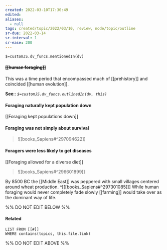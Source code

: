 ```yaml
---
created: 2022-03-10T17:30:49 
edited: 
aliases:
  - null
tags: created/topic/2022/03/10, review, node/topic/outline
sr-due: 2022-03-14
sr-interval: 1
sr-ease: 200
---
```

`$=customJS.dv_funcs.mentionedIn(dv)`

#### <s class="topic-title">[[human foraging]]</s>

This was a time period that encompassed much of [[prehistory]] and coincided [[human evolution]]. 

**See**::
*`$=customJS.dv_funcs.outlinedIn(dv, this)`*

#### Foraging naturally kept population down

[[Foraging kept populations down]]

#### Foraging was not simply about survival 

> ![[books_Sapiens#^297094622]]

#### Foragers were less likely to get diseases

[[Foraging allowed for a diverse diet]]
> ![[books_Sapiens#^296601899]]

By 8500 BC the [[Middle East]] was peppered with small villages centered around wheat production.
^[[[books_Sapiens#^297301085]]]
While human foraging would never completely fade slowly [[farming]] would take over as the dominant way of life.

%% DO NOT EDIT BELOW %%

#### Related 

```dataview
LIST FROM [[#]]
WHERE contains(topics, this.file.link)
```
%% DO NOT EDIT ABOVE %%
